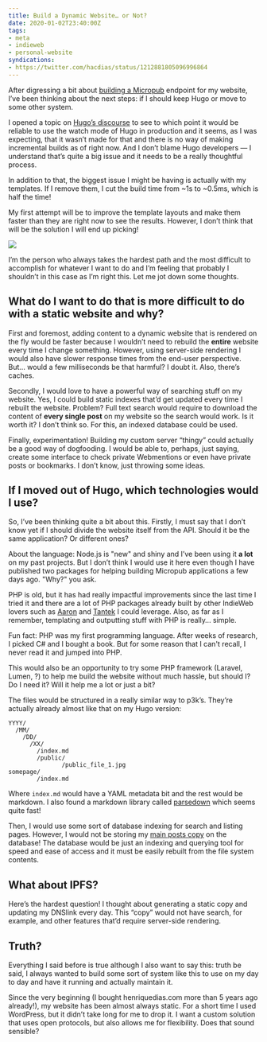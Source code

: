 ```yaml
---
title: Build a Dynamic Website… or Not?
date: 2020-01-02T23:40:00Z
tags:
- meta
- indieweb
- personal-website
syndications:
- https://twitter.com/hacdias/status/1212881805096996864
---
```


After digressing a bit about [building a Micropub](/2020/01/01/building-micropub) endpoint for my website, I’ve been thinking about the next steps: if I should keep Hugo or move to some other system.

<!--more-->

I opened a topic on [Hugo’s discourse](https://discourse.gohugo.io/t/use-hugo-watch-in-production/22599/14) to see to which point it would be reliable to use the watch mode of Hugo in production and it seems, as I was expecting, that it wasn’t made for that and there is no way of making incremental builds as of right now. And I don’t blame Hugo developers — I understand that’s quite a big issue and it needs to be a really thoughtful process.

In addition to that, the biggest issue I might be having is actually with my templates. If I remove them, I cut the build time from ~1s to ~0.5ms, which is half the time!

My first attempt will be to improve the template layouts and make them faster than they are right now to see the results. However, I don’t think that will be the solution I will end up picking!

![](https://cdn.hacdias.com/media/2020-01-comic-social.jpg?class=invert)

I’m the person who always takes the hardest path and the most difficult to accomplish for whatever I want to do and I’m feeling that probably I shouldn’t in this case as I’m right this. Let me jot down some thoughts.

## What do I want to do that is more difficult to do with a static website and why?

First and foremost, adding content to a dynamic website that is rendered on the fly would be faster because I wouldn’t need to rebuild the **entire** website every time I change something. However, using server-side rendering I would also have slower response times from the end-user perspective.  But…  would a few milliseconds be that harmful? I doubt it. Also, there’s caches.

Secondly, I would love to have a powerful way of searching stuff on my website. Yes, I could build static indexes that’d get updated every time I rebuilt the website. Problem? Full text search would require to download the content of **every single post** on my website so the search would work. Is it worth it? I don’t think so. For this, an indexed database could be used.

Finally, experimentation! Building my custom server “thingy” could actually be a good way of dogfooding.  I would be able to, perhaps, just saying, create some interface to check private Webmentions or even have private posts or bookmarks. I don’t know, just throwing some ideas.

## If I moved out of Hugo, which technologies would I use?

So, I’ve been thinking quite a bit about this. Firstly, I must say that I don’t know yet if I should divide the website itself from the API. Should it be the same application? Or different ones?

About the language: Node.js is "new" and shiny and I’ve been using it **a lot** on my past projects. But I don’t think I would use it here even though I have published two packages for helping building Micropub applications a few days ago. "Why?" you ask.

PHP is old, but it has had really impactful improvements since the last time I tried it and there are a lot of PHP packages already built by other IndieWeb lovers such as [Aaron](https://aaronparecki.com/) and [Tantek](http://tantek.com/) I could leverage. Also, as far as I remember, templating and outputting stuff with PHP is really… simple.

Fun fact: PHP was my first programming language. After weeks of research, I picked C# and I bought a book. But for some reason that I can't recall, I never read it and jumped into PHP.

This would also be an opportunity to try some PHP framework (Laravel, Lumen, ?) to help me build the website without much hassle, but should I? Do I need it? Will it help me a lot or just a bit?

The files would be structured in a really similar way to p3k’s. They’re actually already almost like that on my Hugo version:

```text
YYYY/
  /MM/
    /DD/
      /XX/
        /index.md
        /public/
               /public_file_1.jpg
somepage/
        /index.md
```

Where `index.md` would have a YAML metadata bit and the rest would be markdown. I also found a markdown library called [parsedown](https://parsedown.org) which seems quite fast!

Then, I would use some sort of database indexing for search and listing pages. However, I would not be storing my [main posts copy](https://indieweb.org/database-antipattern) on the database! The database would be just an indexing and querying tool for speed and ease of access and it must be easily rebuilt from the file system contents.

## What about IPFS?

Here’s the hardest question! I thought about generating a static copy and updating my DNSlink every day. This “copy” would not have search, for example, and other features that’d require server-side rendering.

## Truth?

Everything I said before is true although I also want to say this: truth be said, I always wanted to build some sort of system like this to use on my day to day and have it running and actually maintain it.

Since the very beginning (I bought henriquedias.com more than 5 years ago already!), my website has been almost always static. For a short time I used WordPress, but it didn’t take long for me to drop it. I want a custom solution that uses open protocols, but also allows me for flexibility. Does that sound sensible?
